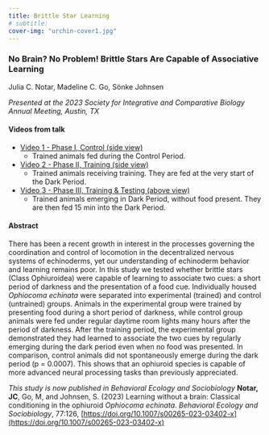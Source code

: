 ```yaml
---
title: Brittle Star Learning
# subtitle:
cover-img: "urchin-cover1.jpg"
---
```


### No Brain? No Problem! Brittle Stars Are Capable of Associative Learning
Julia C. Notar, Madeline C. Go, Sönke Johnsen

_Presented at the 2023 Society for Integrative and Comparative Biology Annual Meeting, Austin, TX_

#### Videos from talk

+ [Video 1 - Phase I, Control (side view)](https://drive.google.com/file/d/1BdepLeiv8twff2DqwZiK5MdKE0uO0hbf/view?usp=sharing)
  + Trained animals fed during the Control Period.
+ [Video 2 - Phase II, Training (side view)](https://drive.google.com/file/d/1hv-ghzmD1RkSM7M38uhp1fSrJARabFUc/view?usp=sharing)
  + Trained animals receiving training. They are fed at the very start of the Dark Period.
+ [Video 3 - Phase III, Training & Testing (above view)](https://drive.google.com/file/d/1TRzsjfaryJMMs0usAEqYzG_qRPDKqLyN/view?usp=sharing)
  + Trained animals emerging in Dark Period, without food present. They are then fed 15 min into the Dark Period.

#### Abstract

There has been a recent growth in interest in the processes governing the coordination and control of locomotion in the decentralized nervous systems of echinoderms, yet our understanding of echinoderm behavior and learning remains poor. In this study we tested whether brittle stars (Class Ophiuroidea) were capable of learning to associate two cues: a short period of darkness and the presentation of a food cue. Individually housed <i>Ophiocoma echinata</i> were separated into experimental (trained) and control (untrained) groups. Animals in the experimental group were trained by presenting food during a short period of darkness, while control group animals were fed under regular daytime room lights many hours after the period of darkness. After the training period, the experimental group demonstrated they had learned to associate the two cues by regularly emerging during the dark period even when no food was presented. In comparison, control animals did not spontaneously emerge during the dark period (p = 0.0007). This shows that an ophiuroid species is capable of more advanced neural processing tasks than previously appreciated.

_This study is now published in Behavioral Ecology and Sociobiology_
**Notar, JC**, Go, M, and Johnsen, S. (2023) Learning without a brain: Classical conditioning in the ophiuroid _Ophiocoma echinata_. _Behavioral Ecology and Sociobiology_, 77:126, [https://doi.org/10.1007/s00265-023-03402-x](https://doi.org/10.1007/s00265-023-03402-x)
